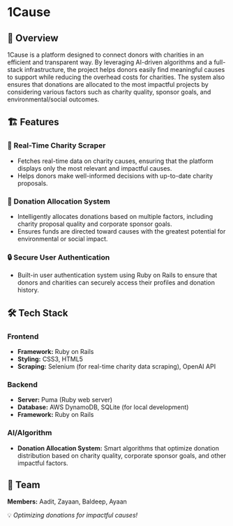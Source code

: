 # 1Cause

## 🚀 Overview  
1Cause is a platform designed to connect donors with charities in an efficient and transparent way. By leveraging AI-driven algorithms and a full-stack infrastructure, the project helps donors easily find meaningful causes to support while reducing the overhead costs for charities. The system also ensures that donations are allocated to the most impactful projects by considering various factors such as charity quality, sponsor goals, and environmental/social outcomes.  

## 🏗 Features  

### 🌱 Real-Time Charity Scraper  
- Fetches real-time data on charity causes, ensuring that the platform displays only the most relevant and impactful causes.  
- Helps donors make well-informed decisions with up-to-date charity proposals.  

### 💸 Donation Allocation System  
- Intelligently allocates donations based on multiple factors, including charity proposal quality and corporate sponsor goals.  
- Ensures funds are directed toward causes with the greatest potential for environmental or social impact.  

### 🔒 Secure User Authentication  
- Built-in user authentication system using Ruby on Rails to ensure that donors and charities can securely access their profiles and donation history.  

## 🛠 Tech Stack  

### **Frontend**  
- **Framework:** Ruby on Rails  
- **Styling:** CSS3, HTML5  
- **Scraping:** Selenium (for real-time charity data scraping), OpenAI API  

### **Backend**  
- **Server:** Puma (Ruby web server)  
- **Database:** AWS DynamoDB, SQLite (for local development)  
- **Framework:** Ruby on Rails  

### **AI/Algorithm**  
- **Donation Allocation System:** Smart algorithms that optimize donation distribution based on charity quality, corporate sponsor goals, and other impactful factors.  

## 📩 Team  
**Members:** Aadit, Zayaan, Baldeep, Ayaan  

💡 *Optimizing donations for impactful causes!*  
